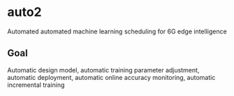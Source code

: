 # auto2
Automated automated machine learning scheduling for 6G edge intelligence </br>

## Goal
Automatic design model, automatic training parameter adjustment, automatic deployment, automatic online accuracy monitoring, automatic incremental training



